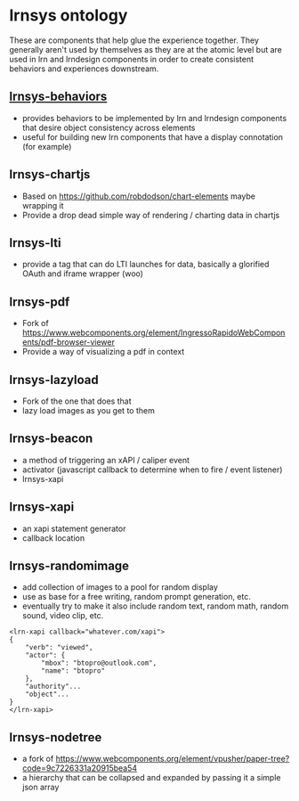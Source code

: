 # lrnsys ontology
These are components that help glue the experience together. They generally aren't used by themselves as they are at the atomic level but are used in lrn and lrndesign components in order to create consistent behaviors and experiences downstream.
## [lrnsys-behaviors](https://github.com/LRNWebComponents/lrnsys-behaviors)
- provides behaviors to be implemented by lrn and lrndesign components that desire object consistency across elements
- useful for building new lrn components that have a display connotation (for example)
## lrnsys-chartjs
- Based on https://github.com/robdodson/chart-elements maybe wrapping it
- Provide a drop dead simple way of rendering / charting data in chartjs
## lrnsys-lti
- provide a tag that can do LTI launches for data, basically a glorified OAuth and iframe wrapper (woo)
## lrnsys-pdf
- Fork of https://www.webcomponents.org/element/IngressoRapidoWebComponents/pdf-browser-viewer
- Provide a way of visualizing a pdf in context
## lrnsys-lazyload
- Fork of the one that does that
- lazy load images as you get to them
## lrnsys-beacon
- a method of triggering an xAPI / caliper event
- activator (javascript callback to determine when to fire / event listener)
- lrnsys-xapi
## lrnsys-xapi
- an xapi statement generator
- callback location
## lrnsys-randomimage
- add collection of images to a pool for random display
- use as base for a free writing, random prompt generation, etc. 
- eventually try to make it also include random text, random math, random sound, video clip, etc. 
```
<lrn-xapi callback="whatever.com/xapi">
{
	"verb": "viewed",
	"actor": {
		"mbox": "btopro@outlook.com",
		"name": "btopro"
	},
	"authority"...
	"object"...
}
</lrn-xapi>
```
## lrnsys-nodetree
- a fork of https://www.webcomponents.org/element/vpusher/paper-tree?code=9c7226331a20915bea54
- a hierarchy that can be collapsed and expanded by passing it a simple json array
